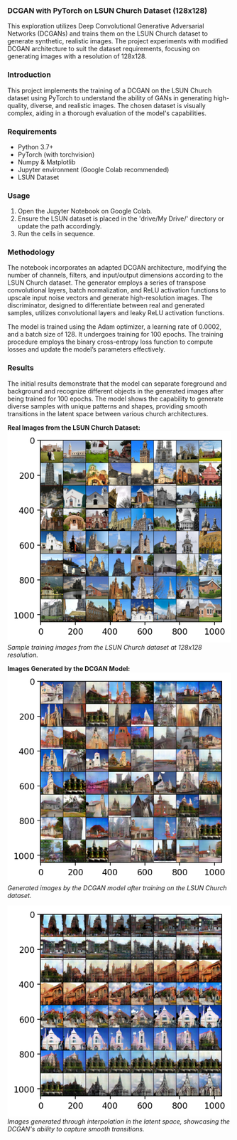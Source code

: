 ### DCGAN with PyTorch on LSUN Church Dataset (128x128)
This exploration utilizes Deep Convolutional Generative Adversarial Networks (DCGANs) and trains them on the LSUN Church dataset to generate synthetic, realistic images. The project experiments with modified DCGAN architecture to suit the dataset requirements, focusing on generating images with a resolution of 128x128.

### Introduction
This project implements the training of a DCGAN on the LSUN Church dataset using PyTorch to understand the ability of GANs in generating high-quality, diverse, and realistic images. The chosen dataset is visually complex, aiding in a thorough evaluation of the model's capabilities.

### Requirements
- Python 3.7+
- PyTorch (with torchvision)
- Numpy & Matplotlib
- Jupyter environment (Google Colab recommended)
- LSUN Dataset

### Usage
1. Open the Jupyter Notebook on Google Colab.
2. Ensure the LSUN dataset is placed in the 'drive/My Drive/' directory or update the path accordingly.
3. Run the cells in sequence.

### Methodology
The notebook incorporates an adapted DCGAN architecture, modifying the number of channels, filters, and input/output dimensions according to the LSUN Church dataset. The generator employs a series of transpose convolutional layers, batch normalization, and ReLU activation functions to upscale input noise vectors and generate high-resolution images. The discriminator, designed to differentiate between real and generated samples, utilizes convolutional layers and leaky ReLU activation functions.

The model is trained using the Adam optimizer, a learning rate of 0.0002, and a batch size of 128. It undergoes training for 100 epochs. The training procedure employs the binary cross-entropy loss function to compute losses and update the model’s parameters effectively.

### Results
The initial results demonstrate that the model can separate foreground and background and recognize different objects in the generated images after being trained for 100 epochs. The model shows the capability to generate diverse samples with unique patterns and shapes, providing smooth transitions in the latent space between various church architectures.

**Real Images from the LSUN Church Dataset:**
![Real Images](sample_training_images.jpg)
*Sample training images from the LSUN Church dataset at 128x128 resolution.*

**Images Generated by the DCGAN Model:**
![Generated Images](generated_images.jpg)
*Generated images by the DCGAN model after training on the LSUN Church dataset.*

![Interpolated Images](interpolated_images.jpg)
*Images generated through interpolation in the latent space, showcasing the DCGAN's ability to capture smooth transitions.*








